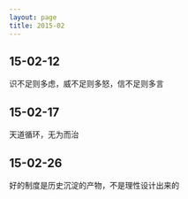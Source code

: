 ```yaml
---
layout: page
title: 2015-02
---
```


## 15-02-12

识不足则多虑，威不足则多怒，信不足则多言

## 15-02-17

天道循环，无为而治

## 15-02-26

好的制度是历史沉淀的产物，不是理性设计出来的
